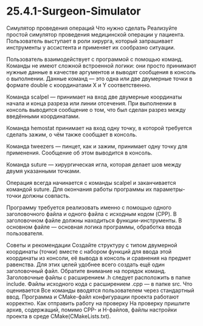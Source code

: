 # 25.4.1-Surgeon-Simulator

Симулятор проведения операций
Что нужно сделать
Реализуйте простой симулятор проведения медицинской операции у пациента. Пользователь выступает в роли хирурга, который запрашивает инструменты у ассистента и применяет их сообразно ситуации.

Пользователь взаимодействует с программой с помощью команд. Команды не имеют сложной встроенной логики: они просто принимают нужные данные в качестве аргументов и выводят сообщения в консоль о выполнении. Данные команд — это одна или две двумерные точки в формате double с координатами X и Y соответственно.

Команда scalpel — принимает на вход две двумерные координаты начала и конца разреза или линии отсечения. При выполнении в консоль выводится сообщение о том, что был сделан разрез между введёнными координатами.

Команда hemostat принимает на вход одну точку, в которой требуется сделать зажим, о чём также сообщает в консоль.

Команда tweezers — пинцет, как и зажим, принимает одну точку для применения. Сообщение об этом выводится в консоль.

Команда suture — хирургическая игла, которая делает шов между двумя указанными точками.

Операция всегда начинается с команды scalpel и заканчивается командой suture. Для окончания работы программы их параметры-точки должны совпасть.

Программу требуется реализовать именно с помощью одного заголовочного файла и одного файла с исходным кодом (CPP). В заголовочном файле должны находиться функции-инструменты. В основном файле — основная логика программы, обработка ввода пользователя.

Советы и рекомендации
Создайте структуру с типом двумерной координаты (точки) вместе с набором функций для ввода этой координаты из консоли, её вывода в консоль и сравнения на предмет равенства. Для этих целей удобнее всего создать ещё один заголовочный файл.
Обратите внимание на порядок команд.
Заголовочные файлы с расширением .h следует расположить в папке include. Файлы исходного кода с расширением .cpp — в папке src.
Что оценивается
Все команды вводятся пользователем через стандартный ввод.
Программа и CMake-файл конфигурации проекта работают корректно.
Как отправить работу на проверку
На проверку пришлите архив, содержащий, помимо CPP- и H-файлов, файлы настройки проекта в среде CMake(CMakeLists.txt).
